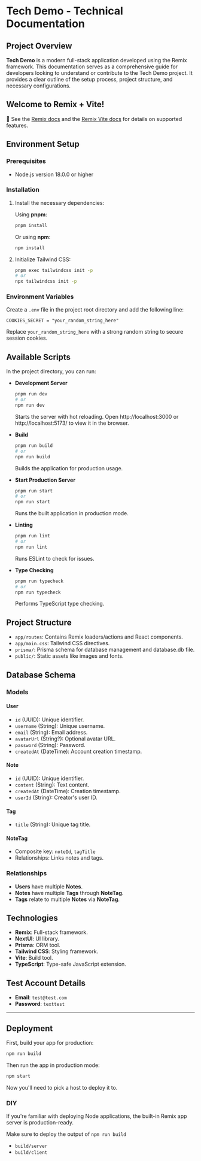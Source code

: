 # Tech Demo - Technical Documentation

## Project Overview

**Tech Demo** is a modern full-stack application developed using the Remix framework. This documentation serves as a comprehensive guide for developers looking to understand or contribute to the Tech Demo project. It provides a clear outline of the setup process, project structure, and necessary configurations.

## Welcome to Remix + Vite!

📖 See the [Remix docs](https://remix.run/docs) and the [Remix Vite docs](https://remix.run/docs/en/main/future/vite) for details on supported features.

## Environment Setup

### Prerequisites

- Node.js version 18.0.0 or higher

### Installation

1. Install the necessary dependencies:

   Using **pnpm**:

   ```bash
   pnpm install
   ```

   Or using **npm**:

   ```bash
   npm install
   ```

2. Initialize Tailwind CSS:
   ```bash
   pnpm exec tailwindcss init -p
   # or
   npx tailwindcss init -p
   ```

### Environment Variables

Create a `.env` file in the project root directory and add the following line:

```plaintext
COOKIES_SECRET = "your_random_string_here"
```

Replace `your_random_string_here` with a strong random string to secure session cookies.

## Available Scripts

In the project directory, you can run:

- **Development Server**

  ```bash
  pnpm run dev
  # or
  npm run dev
  ```

  Starts the server with hot reloading. Open http://localhost:3000 or http://localhost:5173/ to view it in the browser.

- **Build**

  ```bash
  pnpm run build
  # or
  npm run build
  ```

  Builds the application for production usage.

- **Start Production Server**

  ```bash
  pnpm run start
  # or
  npm run start
  ```

  Runs the built application in production mode.

- **Linting**

  ```bash
  pnpm run lint
  # or
  npm run lint
  ```

  Runs ESLint to check for issues.

- **Type Checking**
  ```bash
  pnpm run typecheck
  # or
  npm run typecheck
  ```
  Performs TypeScript type checking.

## Project Structure

- `app/routes`: Contains Remix loaders/actions and React components.
- `app/main.css`: Tailwind CSS directives.
- `prisma/`: Prisma schema for database management and database.db file.
- `public/`: Static assets like images and fonts.

## Database Schema

### Models

#### User

- `id` (UUID): Unique identifier.
- `username` (String): Unique username.
- `email` (String): Email address.
- `avatarUrl` (String?): Optional avatar URL.
- `password` (String): Password.
- `createdAt` (DateTime): Account creation timestamp.

#### Note

- `id` (UUID): Unique identifier.
- `content` (String): Text content.
- `createdAt` (DateTime): Creation timestamp.
- `userId` (String): Creator's user ID.

#### Tag

- `title` (String): Unique tag title.

#### NoteTag

- Composite key: `noteId`, `tagTitle`
- Relationships: Links notes and tags.

### Relationships

- **Users** have multiple **Notes**.
- **Notes** have multiple **Tags** through **NoteTag**.
- **Tags** relate to multiple **Notes** via **NoteTag**.

## Technologies

- **Remix**: Full-stack framework.
- **NextUI**: UI library.
- **Prisma**: ORM tool.
- **Tailwind CSS**: Styling framework.
- **Vite**: Build tool.
- **TypeScript**: Type-safe JavaScript extension.

## Test Account Details

- **Email**: `test@test.com`
- **Password**: `texttest`

---

## Deployment

First, build your app for production:

```sh
npm run build
```

Then run the app in production mode:

```sh
npm start
```

Now you'll need to pick a host to deploy it to.

### DIY

If you're familiar with deploying Node applications, the built-in Remix app server is production-ready.

Make sure to deploy the output of `npm run build`

- `build/server`
- `build/client`
